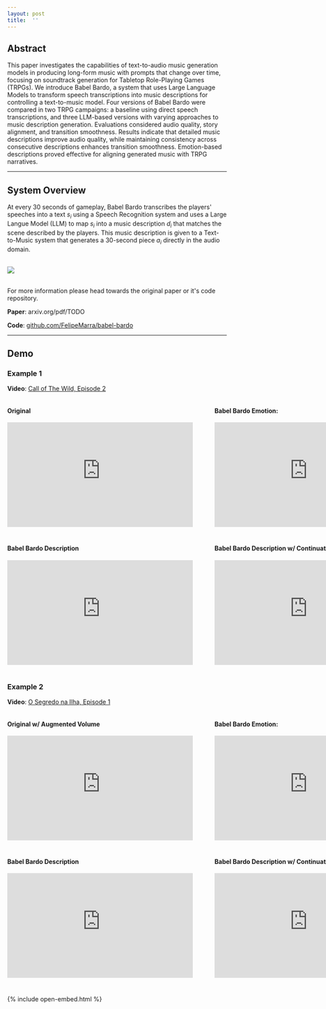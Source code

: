 ```yaml
---
layout: post
title:  ''
---
```


Abstract
---------------

This paper investigates the capabilities of text-to-audio music generation models in producing long-form music with prompts that change over time, focusing on soundtrack generation for Tabletop Role-Playing Games (TRPGs). We introduce Babel Bardo, a system that uses Large Language Models to transform speech transcriptions into music descriptions for controlling a text-to-music model. Four versions of Babel Bardo were compared in two TRPG campaigns: a baseline using direct speech transcriptions, and three LLM-based versions with varying approaches to music description generation. Evaluations considered audio quality, story alignment, and transition smoothness. Results indicate that detailed music descriptions improve audio quality, while maintaining consistency across consecutive descriptions enhances transition smoothness. Emotion-based descriptions proved effective for aligning generated music with TRPG narratives.

___________________________________________________________________________________________________________________________________________________________


System Overview
---------------
At every 30 seconds of gameplay, Babel Bardo transcribes the players' speeches into a text _s<sub>i</sub>_ using a Speech Recognition system and uses a Large Langue Model (LLM) to map _s<sub>i</sub>_ into a music description _d<sub>i</sub>_ that matches the scene described by the players. This music description is given to a Text-to-Music system that generates a 30-second piece _a<sub>i</sub>_ directly in the audio domain. <br><br>

<img src="{{site.baseurl}}/assets/imgs/bardo_overview.png"> <br><br>

For more information please head towards the original paper or it's code repository.

**Paper**: arxiv.org/pdf/TODO

**Code**: [github.com/FelipeMarra/babel-bardo](https://github.com/FelipeMarra/babel-bardo)

___________________________________________________________________________________________________________________________________________________________

Demo
---------------

### Example 1
**Video**: [Call of The Wild, Episode 2](https://www.youtube.com/watch?v=5_Z8pVgCIgw&t=60)

<div style="width: 100%;">
    <div  style="float: left;">
        <div  style="float: left; padding-bottom:20px">
            <h4>Original</h4>
            <div class="videoWrapper"><iframe width="426" height="240" src="https://www.youtube.com/embed/yqIufAQhebg" frameborder="0" allowfullscreen=""></iframe></div>
        </div>
        <div  style="margin-left: 476px;">
            <h4>Babel Bardo Emotion:</h4>
            <div class="videoWrapper"><iframe width="426" height="240" src="https://www.youtube.com/embed/0LZERqRHSb4" frameborder="0" allowfullscreen=""></iframe></div>
        </div>
    </div>
</div>

<div style="width: 100%;">
    <div  style="float: left; margin-bottom:40px">
        <div  style="float: left;">
            <h4>Babel Bardo Description</h4>
            <div class="videoWrapper"><iframe width="426" height="240" src="https://www.youtube.com/embed/lP_wlA1x-Vo" frameborder="0" allowfullscreen=""></iframe></div>
        </div>
        <div  style="margin-left: 476px;">
            <h4>Babel Bardo Description w/ Continuation</h4>
            <div class="videoWrapper"><iframe width="426" height="240" src="https://www.youtube.com/embed/beBimQZdjKA" frameborder="0" allowfullscreen=""></iframe></div>
        </div>
    </div>
</div>

### Example 2

**Video**: [O Segredo na Ilha, Episode 1](https://www.youtube.com/watch?v=Pf4HzTdA2WE&t=12188s)

<div style="width: 100%;">
    <div  style="float: left;">
        <div  style="float: left; padding-bottom:20px">
            <h4>Original w/ Augmented Volume</h4>
            <div class="videoWrapper"><iframe width="426" height="240" src="https://www.youtube.com/embed/RFklOg3emtA" frameborder="0" allowfullscreen=""></iframe></div>
        </div>
        <div  style="margin-left: 476px;">
            <h4>Babel Bardo Emotion:</h4>
            <div class="videoWrapper"><iframe width="426" height="240" src="https://www.youtube.com/embed/4dv2YIZz7sQ" frameborder="0" allowfullscreen=""></iframe></div>
        </div>
    </div>
</div>

<div style="width: 100%;">
    <div  style="float: left;">
        <div  style="float: left; margin-bottom:40px">
            <h4>Babel Bardo Description</h4>
            <div class="videoWrapper"><iframe width="426" height="240" src="https://www.youtube.com/embed/R3-5DUOIdO8" frameborder="0" allowfullscreen=""></iframe></div>
        </div>
        <div  style="margin-left: 476px;">
            <h4>Babel Bardo Description w/ Continuation</h4>
            <div class="videoWrapper"><iframe width="426" height="240" src="https://www.youtube.com/embed/9CnYtTqdCnU" frameborder="0" allowfullscreen=""></iframe></div>
        </div>
    </div>
</div>

{% include open-embed.html %}